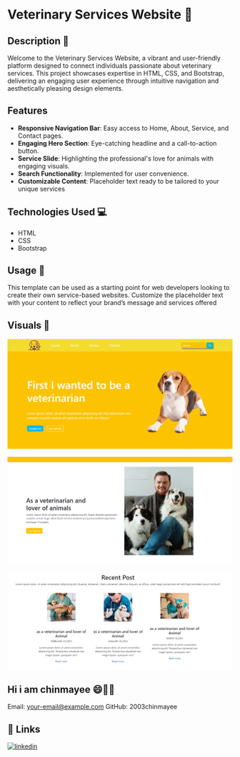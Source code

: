 
# Veterinary Services Website 🐾





## Description 📄

Welcome to the Veterinary Services Website, a vibrant and user-friendly platform designed to connect individuals passionate about veterinary services. This project showcases expertise in HTML, CSS, and Bootstrap, delivering an engaging user experience through intuitive navigation and aesthetically pleasing design elements.

## Features 

- **Responsive Navigation Bar**: Easy access to Home, About, Service, and Contact pages.
- **Engaging Hero Section**: Eye-catching headline and a call-to-action button.
- **Service Slide**: Highlighting the professional's love for animals with engaging visuals.
- **Search Functionality**: Implemented for user convenience.
- **Customizable Content**: Placeholder text ready to be tailored to your unique services


## Technologies Used 💻

- HTML
- CSS
- Bootstrap

## Usage 🚀
This template can be used as a starting point for web developers looking to create their own service-based websites. Customize the placeholder text with your content to reflect your brand’s message and services offered







## Visuals 📸



![App Screenshot](https://github.com/2003chinmayee/Veterinarian-Website/blob/d1d2e865f5b17bbcb5f32b69a0b3e1b29493dcdf/photo1.png)

![App Screenshot](https://github.com/2003chinmayee/Veterinarian-Website/blob/d1d2e865f5b17bbcb5f32b69a0b3e1b29493dcdf/photo2.png)

![App Screenshot](https://github.com/2003chinmayee/Veterinarian-Website/blob/d1d2e865f5b17bbcb5f32b69a0b3e1b29493dcdf/photo3.png)


## Hi i am chinmayee 😄👩‍💻

Email: your-email@example.com
GitHub: 2003chinmayee


## 🔗 Links

[![linkedin](https://img.shields.io/badge/linkedin-0A66C2?style=for-the-badge&logo=linkedin&logoColor=white)](https://www.linkedin.com/in/chinmayee-patil-64a433269?utm_source=share&utm_campaign=share_via&utm_content=profile&utm_medium=android_app/)


